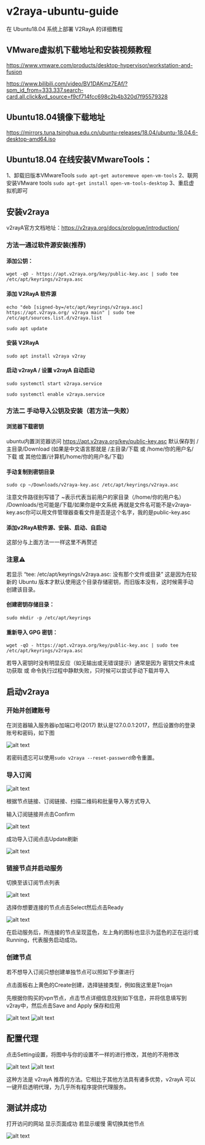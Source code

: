 # v2raya-ubuntu-guide
在 Ubuntu18.04 系统上部署 V2RayA 的详细教程
## VMware虚拟机下载地址和安装视频教程
https://www.vmware.com/products/desktop-hypervisor/workstation-and-fusion

https://www.bilibili.com/video/BV1DAKmz7EAf/?spm_id_from=333.337.search-card.all.click&vd_source=f9cf714fcc698c2b4b320d7f95579328
## Ubuntu18.04镜像下载地址
https://mirrors.tuna.tsinghua.edu.cn/ubuntu-releases/18.04/ubuntu-18.04.6-desktop-amd64.iso
## Ubuntu18.04 在线安装VMwareTools：
1、卸载旧版本VMwareTools
`sudo apt-get autoremove open-vm-tools`
2、联网安装VMware tools
`sudo apt-get install open-vm-tools-desktop`
3、重启虚拟机即可

## 安装v2raya
v2rayA官方文档地址：https://v2raya.org/docs/prologue/introduction/
### 方法一通过软件源安装(推荐)
#### 添加公钥：
`wget -qO - https://apt.v2raya.org/key/public-key.asc | sudo tee /etc/apt/keyrings/v2raya.asc` 
#### 添加 V2RayA 软件源
`echo "deb [signed-by=/etc/apt/keyrings/v2raya.asc] https://apt.v2raya.org/ v2raya main" | sudo tee /etc/apt/sources.list.d/v2raya.list`

`sudo apt update`
#### 安装 V2RayA
`sudo apt install v2raya v2ray`
#### 启动 v2rayA / 设置 v2rayA 自动启动
`sudo systemctl start v2raya.service`

`sudo systemctl enable v2raya.service`
### 方法二 手动导入公钥及安装（若方法一失败）
#### 浏览器下载密钥
ubuntu内置浏览器访问 https://apt.v2raya.org/key/public-key.asc 默认保存到 /主目录/Download (如果是中文语言那就是 /主目录/下载 或 /home/你的用户名/下载 或 其他位置/计算机/home/你的用户名/下载)
#### 手动复制到密钥目录
  `sudo cp ~/Downloads/v2raya-key.asc /etc/apt/keyrings/v2raya.asc` 
  
注意文件路径别写错了 ~表示代表当前用户的家目录（/home/你的用户名） /Downloads/也可能是/下载/如果你是中文系统 再就是文件名可能不是v2raya-key.asc你可以用文件管理器查看文件是否是这个名字，我的是public-key.asc
#### 添加v2RayA软件源、安装、启动、自启动
这部分与上面方法一一样这里不再赘述
### 注意⚠️ 
若显示 “tee: /etc/apt/keyrings/v2raya.asc: 没有那个文件或目录” 这是因为在较新的 Ubuntu 版本才默认使用这个目录存储密钥，而旧版本没有，这时候需手动创建该目录。
#### 创建密钥存储目录：
`sudo mkdir -p /etc/apt/keyrings`
#### 重新导入 GPG 密钥：
`wget -qO - https://apt.v2raya.org/key/public-key.asc | sudo tee /etc/apt/keyrings/v2raya.asc`

若导入密钥时没有明显反应（如无输出或无错误提示）通常是因为 密钥文件未成功获取 或 命令执行过程中静默失败，只时候可以尝试手动下载并导入
## 启动v2raya
### 开始并创建账号
在浏览器输入服务器ip加端口号(2017) 默认是127.0.0.1:2017，然后设置你的登录账号和密码，如下图

![alt text](46659585-8df6-4c74-8a69-6e4b7dc5103d.png)

若密码遗忘可以使用`sudo v2raya --reset-password`命令重置。
### 导入订阅
![alt text](d64c8ce9-3244-44bc-bf4e-04c3c243cce6.png)

根据节点链接、订阅链接、扫描二维码和批量导入等方式导入

输入订阅链接并点击Confirm

![alt text](640bc803-7643-4de4-bac5-34b5de53376f.png)

成功导入订阅点击Update刷新

![alt text](798e86f7-908b-446f-853b-1f4ee9c9d477.png)
### 链接节点并启动服务
切换至该订阅节点列表

![alt text](ba929706-08b5-4423-8f78-7136c95b2ad7.png)

选择你想要连接的节点点击Select然后点击Ready

![alt text](cb6a21a8-821d-4304-9c11-9407641aa52a.png)

在启动服务后，所连接的节点呈现蓝色，左上角的图标也显示为蓝色的正在运行或Running，代表服务启动成功。
### 创建节点
若不想导入订阅只想创建单独节点可以照如下步骤进行

点击面板右上黄色的Create创建，选择链接类型，例如我这里是Trojan

先根据你购买的vpn节点，点击节点详细信息找到如下信息，并将信息填写到v2ray中，然后点击Save and Apply 保存和应用

![alt text](image-3.png)
![alt text](image-4.png)
## 配置代理
点击Setting设置，将图中与你的设置不一样的进行修改，其他的不用修改

![alt text](image.png)
![alt text](image-1.png)

这种方法是 v2rayA 推荐的方法。它相比于其他方法具有诸多优势，v2rayA 可以一键开启透明代理，为几乎所有程序提供代理服务。
## 测试并成功
打开访问的网站 显示页面成功 若显示缓慢 需切换其他节点

![alt text](image-5.png)


